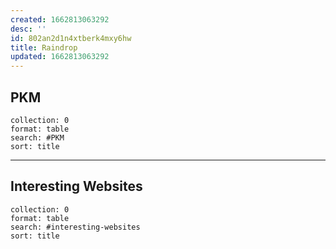 ```yaml
---
created: 1662813063292
desc: ''
id: 802an2d1n4xtberk4mxy6hw
title: Raindrop
updated: 1662813063292
---
```

   
## PKM   
   
   
```raindrop
collection: 0
format: table
search: #PKM
sort: title
```
   
   
---   
   
## Interesting Websites   
   
```raindrop
collection: 0
format: table
search: #interesting-websites
sort: title
```
